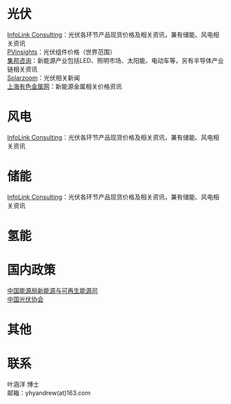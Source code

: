 # 光伏
 [InfoLink Consulting](https://www.infolink-group.com/spot-price/cn/)：光伏各环节产品现货价格及相关资讯，兼有储能、风电相关资讯  
 [PVinsights](http://pvinsights.com/Member/Login.php)：光伏组件价格（世界范围）  
 [集邦咨询](https://www.trendforce.cn/)：新能源产业包括LED、照明市场、太阳能、电动车等，另有半导体产业链相关资讯  
 [Solarzoom](http://www.solarzoom.com/category/21/10000)：光伏相关新闻  
 [上海有色金属网](https://www.smm.cn/)：新能源金属相关价格资讯  


# 风电
[InfoLink Consulting](https://www.infolink-group.com/spot-price/cn/)：光伏各环节产品现货价格及相关资讯，兼有储能、风电相关资讯  

# 储能
[InfoLink Consulting](https://www.infolink-group.com/spot-price/cn/)：光伏各环节产品现货价格及相关资讯，兼有储能、风电相关资讯  

# 氢能


# 国内政策
[中国能源局新能源与可再生能源司](http://www.nea.gov.cn/sjzz/xny/index.htm)  
[中国光伏协会](http://www.chinapv.org.cn/index.html)  


# 其他


# 联系
叶涵洋 博士  
邮箱：yhyandrew(at)163.com
